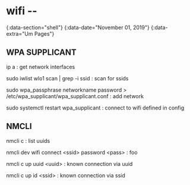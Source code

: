 # wifi --
{:data-section="shell"}
{:data-date="November 01, 2019"}
{:data-extra="Um Pages"}

## WPA SUPPLICANT
ip a
: get network interfaces

sudo iwlist wlo1 scan | grep -i ssid
: scan for ssids

sudo wpa\_passphrase networkname password > /etc/wpa\_supplicant/wpa\_supplicant.conf
: add network

sudo systemctl restart wpa\_supplicant
: connect to wifi defined in config

## NMCLI

nmcli c
: list uuids

nmcli dev wifi connect \<ssid\> password \<pass\>
: foo

nmcli c up uuid \<uuid\>
: known connection via uuid

nmcli c up id \<ssid\>
: known connection via ssid

